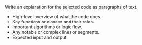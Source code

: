 Write an explanation for the selected code as paragraphs of text.

- High-level overview of what the code does.
- Key functions or classes and their roles.
- Important algorithms or logic flow.
- Any notable or complex lines or segments.
- Expected input and output.
